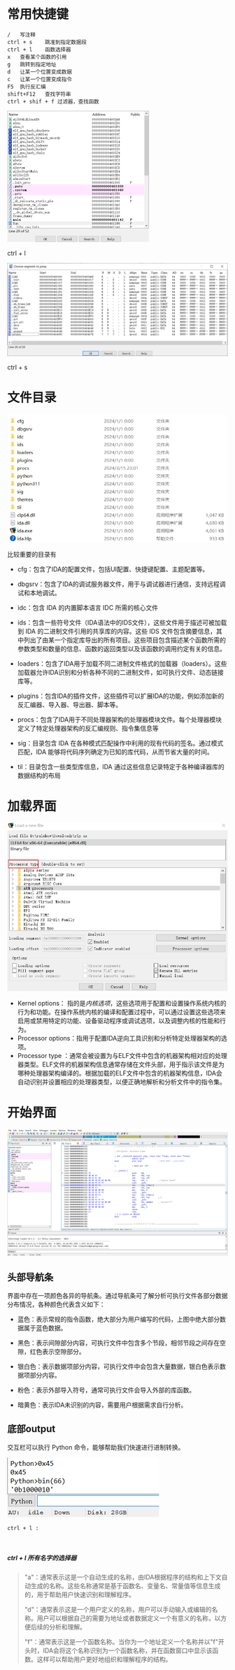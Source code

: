 # 常用快捷键

```shell
/	写注释
ctrl + s	跳准到指定数据段
ctrl + l	函数选择器
x	查看某个函数的引用
g	跳转到指定地址
d	让某一个位置变成数据
c	让某一个位置变成指令
F5	执行反汇编
shift+F12	查找字符串
ctrl + shif	+ f	过滤器，查找函数
```

<img src="./image/image-20240427221004970.png" alt="image-20240427221004970" style="zoom:50%;" />

ctrl + l

<img src="./image/image-20240427221553673.png" alt="image-20240427221553673" style="zoom:50%;" />

ctrl + s

# 文件目录

![image-20240427184715551](./image/image-20240427184715551.png)

比较重要的目录有

- cfg：包含了IDA的配置文件，包括UI配置、快捷键配置、主题配置等。
- dbgsrv：包含了IDA的调试服务器文件，用于与调试器进行通信，支持远程调试和本地调试。
- idc：包含 IDA 的内置脚本语言 IDC 所需的核心文件
- ids：包含一些符号文件（IDA语法中的IDS文件），这些文件用于描述可被加载到 IDA 的二进制文件引用的共享库的内容。这些 IDS 文件包含摘要信息，其中列出了由某一个指定库导出的所有项目。这些项目包含描述某个函数所需的参数类型和数量的信息、函数的返回类型以及该函数的调用约定有关的信息。
- loaders：包含了IDA用于加载不同二进制文件格式的加载器（loaders）。这些加载器允许IDA识别和分析各种不同的二进制文件，如可执行文件、动态链接库等。
- plugins：包含IDA的插件文件，这些插件可以扩展IDA的功能，例如添加新的反汇编器、导入器、导出器、脚本等。

- procs：包含了IDA用于不同处理器架构的处理器模块文件。每个处理器模块定义了特定处理器架构的反汇编规则、指令集信息等
- sig：目录包含 IDA 在各种模式匹配操作中利用的现有代码的签名。通过模式匹配，IDA 能够将代码序列确定为已知的库代码，从而节省大量的时间。
- til：目录包含一些类型库信息，IDA 通过这些信息记录特定于各种编译器库的数据结构的布局

# 加载界面

<img src="./image/image-20240427183348396.png" alt="image-20240427183348396" style="zoom:80%;" />

- Kernel options： 指的是*内核选项*，这些选项用于配置和设置操作系统内核的行为和功能。在操作系统内核的编译和配置过程中，可以通过设置这些选项来启用或禁用特定的功能、设备驱动程序或调试选项，以及调整内核的性能和行为。
- Processor options：指用于配置IDA逆向工具识别和分析特定处理器架构的选项。
- Processor type ：通常会被设置为与ELF文件中包含的机器架构相对应的处理器类型。ELF文件的机器架构信息通常存储在文件头部，用于指示该文件是为哪种处理器架构编译的。根据加载的ELF文件中包含的机器架构信息，IDA会自动识别并设置相应的处理器类型，以便正确地解析和分析文件中的指令集。

# 开始界面

![image-20240427215007879](./image/image-20240427215007879.png)

## 头部导航条

界面中存在一项颜色各异的导航条。通过导航条可了解分析可执行文件各部分数据分布情况，各种颜色代表含义如下：

- 蓝色：表示常规的指令函数，绝大部分为用户编写的代码，上图中绝大部分数据属于蓝色数据。


- 黑色：表示间隙部分内容，可执行文件中包含多个节段，相邻节段之间存在空隙，红色表示空隙部分。

- 银白色：表示数据项部分内容，可执行文件中会包含大量数据，银白色表示数据项部分内容。


- 粉色：表示外部导入符号，通常可执行文件会导入外部的库函数。


- 暗黄色：表示IDA未识别的内容，需要用户根据需求自行分析。

## 底部output

交互栏可以执行 Python 命令，能够帮助我们快速进行进制转换。

![image-20240427215339051](./image/image-20240427215339051.png)





```
ctrl + l :
```

​	

##### ctrl + l	所有名字的选择器

> "a"：通常表示这是一个自动生成的名称，由IDA根据程序的结构和上下文自动生成的名称。这些名称通常是基于函数名、变量名、常量值等信息生成的，用于帮助用户快速识别和理解程序。
>
> "d"：通常表示这是一个用户定义的名称，用户可以手动输入或编辑的名称。用户可以根据自己的需要为地址或者数据定义一个有意义的名称，以方便后续的分析和理解。
>
> "f"：通常表示这是一个函数名称。当你为一个地址定义一个名称并以"f"开头时，IDA会将这个名称识别为一个函数名称，并在函数窗口中显示该函数。这样可以帮助用户更好地组织和理解程序的结构。

##### 
